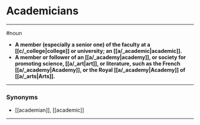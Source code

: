 # Academicians
---
#noun
- **A member (especially a senior one) of the faculty at a [[c/_college|college]] or university; an [[a/_academic|academic]].**
- **A member or follower of an [[a/_academy|academy]], or society for promoting science, [[a/_art|art]], or literature, such as the French [[a/_academy|Academy]], or the Royal [[a/_academy|Academy]] of [[a/_arts|Arts]].**
---
### Synonyms
- [[academian]], [[academic]]
---
